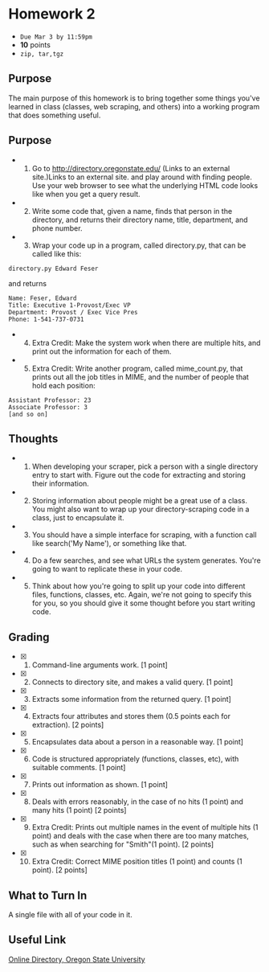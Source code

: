 # Homework 2
* ``` Due Mar 3 by 11:59pm ```
* <b>10</b> points
* ```zip, tar,tgz```

## Purpose
The main purpose of this homework is to bring together some things you've learned in class (classes, web scraping, and others) into a working program that does something useful.

## Purpose
* 1. Go to <a href="http://directory.oregonstate.edu/">http://directory.oregonstate.edu/ </a> (Links to an external site.)Links to an external site. and play around with finding people.  Use your web browser to see what the underlying HTML code looks like when you get a query result. 

* 2. Write some code that, given a name, finds that person in the directory, and returns their directory name, title, department, and phone number.

* 3. Wrap your code up in a program, called directory.py, that can be called like this:
```
directory.py Edward Feser
```
and returns
```
Name: Feser, Edward
Title: Executive 1-Provost/Exec VP
Department: Provost / Exec Vice Pres
Phone: 1-541-737-0731
```

* 4. Extra Credit: Make the system work when there are multiple hits, and print out the information for each of them.

* 5. Extra Credit: Write another program, called mime_count.py, that prints out all the job titles in MIME, and the number of people that hold each position:
```
Assistant Professor: 23
Associate Professor: 3
[and so on]
```

## Thoughts
* 1. When developing your scraper, pick a person with a single directory entry to start with.  Figure out the code for extracting and storing their information.

* 2. Storing information about people might be a great use of a class.  You might also want to wrap up your directory-scraping code in a class, just to encapsulate it.

* 3. You should have a simple interface for scraping, with a function call like search('My Name'), or something like that.

* 4. Do a few searches, and see what URLs the system generates.  You're going to want to replicate these in your code.

* 5. Think about how you're going to split up your code into different files, functions, classes, etc.  Again, we're not going to specify this for you, so you should give it some thought before you start writing code.

## Grading
- [X] 1. Command-line arguments work. [1 point]
- [X] 2. Connects to directory site, and makes a valid query.  [1 point]
- [X] 3. Extracts some information from the returned query. [1 point]
- [X] 4. Extracts four attributes and stores them (0.5 points each for extraction). [2 points]
- [X] 5. Encapsulates data about a person in a reasonable way.  [1 point]
- [X] 6. Code is structured appropriately (functions, classes, etc), with suitable comments.  [1 point]
- [X] 7. Prints out information as shown. [1 point]
- [X] 8. Deals with errors reasonably, in the case of no hits (1 point) and many hits (1 point) [2 points]
- [X] 9. Extra Credit: Prints out multiple names in the event of multiple hits (1 point) and deals with the case when there are too many matches, such as when searching for "Smith"(1 point).  [2 points]
- [X] 10. Extra Credit: Correct MIME position titles (1 point) and counts (1 point). [2 points]

## What to Turn In
A single file with all of your code in it.

## Useful Link
<a href="http://directory.oregonstate.edu/">Online Directory, Oregon State University </a>
